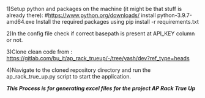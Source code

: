 1)Setup python and packages on the machine (it might be that stuff is already there):
#https://www.python.org/downloads/
install python-3.9.7-amd64.exe
Install the required packages using pip install -r requirements.txt

2)In the config file check if correct basepath is present at API_KEY column or not.

3)Clone clean code from : https://gitlab.com/bu_it/ap_rack_trueup/-/tree/yash/dev?ref_type=heads

4)Navigate to the cloned repository directory and run the ap_rack_true_up.py script to start the application.

***This Process is for generating excel files for the project AP Rack True Up***

